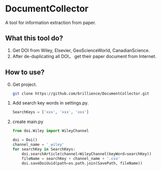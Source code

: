# DocumentCollector
A tool for information extraction from paper.
## What this tool do?
1. Get DOI from Wiley, Elsevier, GeoScienceWorld, CanadianScience.
2. After de-duplicating all DOI， get their paper document from Internet.

## How to use?
0. Get project.
   ```bash
   git clone https://github.com/brillience/DocumentCollector.git
    ```
1. Add search key words in settings.py.
    ```python
    SearchKeys = ['xxx', 'xxx', 'xxx']
    ```
2. create main.py
    ```python
    from doi.Wiley import WileyChannel
    
    doi = Doi()
    channel_name = '_wiley'
    for searchKey in SearchKeys:
        doi.searchArticle(channel=WileyChannel(keyWord=searchKey))
        fileName = searchKey + channel_name + '.csv'
        doi.saveDoiUuid(path=os.path.join(SavePath, fileName))
    
    ```